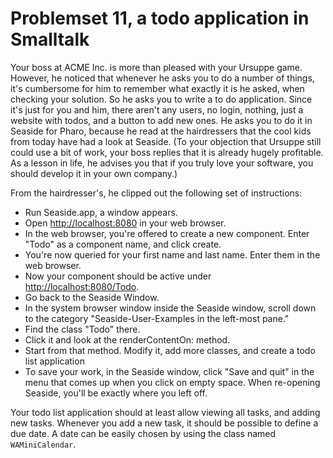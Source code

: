 # Problemset 11, a todo application in Smalltalk #

Your boss at ACME Inc. is more than pleased with your Ursuppe game. However, he noticed that whenever he asks you to do a number of things, it's cumbersome for him to remember what exactly it is he asked, when checking your solution. So he asks you to write a to do application. Since it's just for you and him, there aren't any users, no login, nothing, just a website with todos, and a button to add new ones. He asks you to do it in Seaside for Pharo, because he read at the hairdressers that the cool kids from today have had a look at Seaside. (To your objection that Ursuppe still could use a bit of work, your boss replies that it is already hugely profitable. As a lesson in life, he advises you that if you truly love your software, you should develop it in your own company.)

From the hairdresser's, he clipped out the following set of instructions:

- Run Seaside.app, a window appears.
- Open <http://localhost:8080> in your web browser.
- In the web browser, you're offered to create a new component. Enter "Todo" as a component name, and click create.
- You're now queried for your first name and last name. Enter them in the web browser.
- Now your component should be active under <http://localhost:8080/Todo>.
- Go back to the Seaside Window.
- In the system browser window inside the Seaside window, scroll down to the category "Seaside-User-Examples in the left-most pane."
- Find the class "Todo" there.
- Click it and look at the renderContentOn: method.
- Start from that method. Modify it, add more classes, and create a todo list application
- To save your work, in the Seaside window, click "Save and quit" in the menu that comes up when you click on empty space. When re-opening Seaside, you'll be exactly where you left off.

Your todo list application should at least allow viewing all tasks, and adding new tasks.
Whenever you add a new task, it should be possible to define a due date. 
A date can be easily chosen by using the class named `WAMiniCalendar`. 

